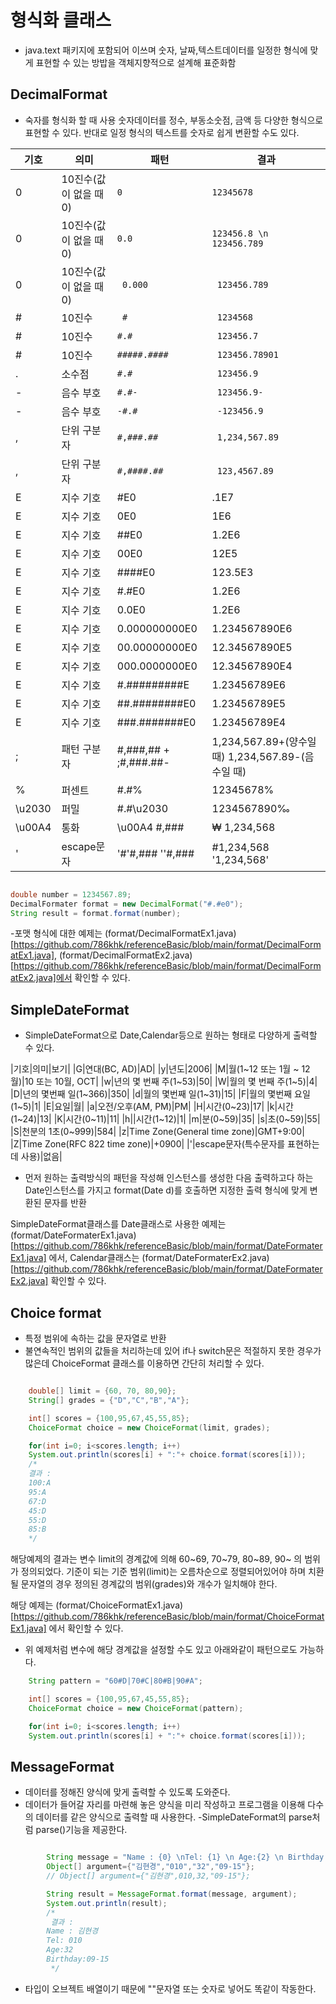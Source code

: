 # 형식화 클래스 

- java.text 패키지에 포함되어 이쓰며 숫자, 날짜,텍스트데이터를 일정한 형식에 맞게 표현할 수 있는 방밥을 객체지향적으로 설계해 표준화함

## DecimalFormat
- 숙자를 형식화 할 때 사용
숫자데이터를 정수, 부동소숫점, 금액 등 다양한 형식으로 표현할 수 있다. 반대로 일정 형식의 텍스트를 숫자로 쉽게 변환할 수도 있다.

|기호 | 의미 | 패턴 | 결과 | 
|---|---|---|---|
|0| 10진수(값이 없을 때 0)| ``` 0 ``` | ``` 12345678 ``` |
|0| 10진수(값이 없을 때 0)| ``` 0.0 ``` | ```123456.8 \n 123456.789 ``` |
|0| 10진수(값이 없을 때 0)| ``` 0.000``` | ```  123456.789 ```  |
|#| 10진수| ``` #``` | ``` 1234568```  |
|#| 10진수| ``` #.# ``` | ``` 123456.7```  |
|#| 10진수| ``` #####.#### ``` | ``` 123456.78901```  |
|.|소수점| ``` #.# ``` | ``` 123456.9```  |
|-|음수 부호| ``` #.#- ``` | ``` 123456.9-```  |
|-|음수 부호| ``` -#.# ``` | ``` -123456.9```  |
|,|단위 구분자| ``` #,###.## ``` | ``` 1,234,567.89```  |
|,|단위 구분자| ``` #,####.## ``` | ``` 123,4567.89```  |
|E|지수 기호|#E0|.1E7|
|E|지수 기호|0E0|1E6|
|E|지수 기호|##E0|1.2E6|
|E|지수 기호|00E0|12E5|
|E|지수 기호|####E0|123.5E3|
|E|지수 기호|#.#E0|1.2E6|
|E|지수 기호|0.0E0|1.2E6|
|E|지수 기호|0.000000000E0|1.234567890E6|
|E|지수 기호|00.00000000E0|12.34567890E5|
|E|지수 기호|000.0000000E0|12.34567890E4|
|E|지수 기호|#.#########E|1.23456789E6|
|E|지수 기호|##.########E0|1.23456789E5|
|E|지수 기호|###.#######E0|1.23456789E4|
|;|패턴 구분자|#,###,## + ;#,###.##-|1,234,567.89+(양수일 때) 1,234,567.89-(음수일 때)|
|%|퍼센트 |#.#%|12345678%|
|\u2030|퍼밀|#.#\u2030|1234567890‰|
|\u00A4|통화|\u00A4 #,###| ₩ 1,234,568|
|'|escape문자| '#'#,### ''#,### | #1,234,568 '1,234,568' |


```java

double number = 1234567.89;
DecimalFormater format = new DecimalFormat("#.#e0");
String result = format.format(number);

```

-포맷 형식에 대한 예제는 (format/DecimalFormatEx1.java)[https://github.com/786khk/referenceBasic/blob/main/format/DecimalFormatEx1.java], (format/DecimalFormatEx2.java)[https://github.com/786khk/referenceBasic/blob/main/format/DecimalFormatEx2.java]에서 확인할 수 있다.


## SimpleDateFormat

- SimpleDateFormat으로 Date,Calendar등으로 원하는 형태로 다양하게 출력할 수 있다.

|기호|의미|보기|
|G|연대(BC, AD)|AD|
|y|년도|2006|
|M|월(1~12 또는 1월 ~ 12월)|10 또는 10월, OCT|
|w|년의 몇 번째 주(1~53)|50|
|W|월의 몇 번째 주(1~5)|4|
|D|년의 몇번째 일(1~366)|350|
|d|월의 몇번째 일(1~31)|15|
|F|월의 몇번째 요일(1~5)|1|
|E|요일|월|
|a|오전/오후(AM, PM)|PM|
|H|시간(0~23)|17|
|k|시간(1~24)|13|
|K|시간(0~11)|11|
|h||시간(1~12)|1|
|m|분(0~59)|35|
|s|초(0~59)|55|
|S|천분의 1초(0~999)|584|
|z|Time Zone(General time zone)|GMT+9:00|
|Z|Time Zone(RFC 822 time zone)|+0900|
|'|escape문자(특수문자를 표현하는데 사용)|없음|

- 먼저 원하는 출력방식의 패턴을 작성해 인스턴스를 생성한 다음 출력하고다 하는 Date인스턴스를 가지고 format(Date d)를 호출하면 지정한 출력 형식에 맞게 변환된 문자를 반환

SimpleDateFormat클래스를 Date클래스로 사용한 예제는 (format/DateFormaterEx1.java)[https://github.com/786khk/referenceBasic/blob/main/format/DateFormaterEx1.java] 에서, Calendar클래스는 (format/DateFormaterEx2.java)[https://github.com/786khk/referenceBasic/blob/main/format/DateFormaterEx2.java] 확인할 수 있다.

## Choice format
- 특정 범위에 속하는 값을 문자열로 반환
- 불연속적인 범위의 값들을 처리하는데 있어 if나  switch문은 적절하지 못한 경우가 많은데 ChoiceFormat 클래스를 이용하면 간단히 처리할 수 있다.

```java

    double[] limit = {60, 70, 80,90};
    String[] grades = {"D","C","B","A"};

    int[] scores = {100,95,67,45,55,85};
    ChoiceFormat choice = new ChoiceFormat(limit, grades);

    for(int i=0; i<scores.length; i++)
    System.out.println(scores[i] + ":"+ choice.format(scores[i]));
    /*
    결과 : 
    100:A
    95:A
    67:D
    45:D
    55:D
    85:B
    */
```

해당예제의 결과는 변수 limit의 경계값에 의해 60~69, 70~79, 80~89, 90~ 의 범위가 정의되었다.
기준이 되는 기준 범위(limit)는 오름차순으로 정렬되어있어야 하며 치환 될 문자열의 경우 정의된 경계값의 범위(grades)와 개수가 일치해야 한다.

해당 예제는 (format/ChoiceFormatEx1.java)[https://github.com/786khk/referenceBasic/blob/main/format/ChoiceFormatEx1.java] 에서 확인할 수 있다.


- 위 예제처럼 변수에 해당 경계값을 설정할 수도 있고 아래와같이 패턴으로도 가능하다.

```java
    String pattern = "60#D|70#C|80#B|90#A";

    int[] scores = {100,95,67,45,55,85};
    ChoiceFormat choice = new ChoiceFormat(pattern);

    for(int i=0; i<scores.length; i++)
    System.out.println(scores[i] + ":"+ choice.format(scores[i]));

```

## MessageFormat

- 데이터를 정해진 양식에 맞게 출력할 수 있도록 도와준다.
- 데이터가 들어갈 자리를 마련해 놓은 양식을 미리 작성하고 프로그램을 이용해 다수의 데이터를 같은 양식으로 출력할 때 사용한다.
-SimpleDateFormat의 parse처럼 parse()기능을 제공한다.


```java

        String message = "Name : {0} \nTel: {1} \n Age:{2} \n Birthday:{3}";
        Object[] argument={"김현경","010","32","09-15"};
        // Object[] argument={"김현경",010,32,"09-15"};

        String result = MessageFormat.format(message, argument);
        System.out.println(result);
        /*
         결과 : 
        Name : 김현경 
        Tel: 010
        Age:32
        Birthday:09-15
         */

```
- 타입이 오브젝트 배열이기 때문에 ""문자열 또는 숫자로 넣어도 똑같이 작동한다.
